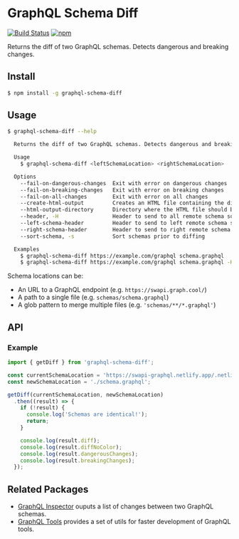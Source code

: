 # GraphQL Schema Diff

[![Build Status](https://img.shields.io/github/actions/workflow/status/fabsrc/graphql-schema-diff/main.yml?branch=master&style=flat-square)](https://github.com/fabsrc/graphql-schema-diff/actions/workflows/main.yml)
[![npm](https://img.shields.io/npm/v/graphql-schema-diff.svg?style=flat-square)](https://www.npmjs.com/package/graphql-schema-diff)

Returns the diff of two GraphQL schemas. Detects dangerous and breaking changes.

## Install

```sh
$ npm install -g graphql-schema-diff
```

## Usage

```sh
$ graphql-schema-diff --help

  Returns the diff of two GraphQL schemas. Detects dangerous and breaking changes.

  Usage
    $ graphql-schema-diff <leftSchemaLocation> <rightSchemaLocation>

  Options
    --fail-on-dangerous-changes  Exit with error on dangerous changes
    --fail-on-breaking-changes   Exit with error on breaking changes
    --fail-on-all-changes        Exit with error on all changes
    --create-html-output         Creates an HTML file containing the diff
    --html-output-directory      Directory where the HTML file should be stored (Default: './schemaDiff')
    --header, -H                 Header to send to all remote schema sources
    --left-schema-header         Header to send to left remote schema source
    --right-schema-header        Header to send to right remote schema source
    --sort-schema, -s            Sort schemas prior to diffing

  Examples
    $ graphql-schema-diff https://example.com/graphql schema.graphql
    $ graphql-schema-diff https://example.com/graphql schema.graphql -H 'Authorization: Bearer 123'

```

Schema locations can be:

* An URL to a GraphQL endpoint (e.g. `https://swapi.graph.cool/`)
* A path to a single file (e.g. `schemas/schema.graphql`)
* A glob pattern to merge multiple files (e.g. `'schemas/**/*.graphql'`)


## API

### Example

```js
import { getDiff } from 'graphql-schema-diff';

const currentSchemaLocation = 'https://swapi-graphql.netlify.app/.netlify/functions/index';
const newSchemaLocation = './schema.graphql';

getDiff(currentSchemaLocation, newSchemaLocation)
  .then((result) => {
    if (!result) {
      console.log('Schemas are identical!');
      return;
    }

    console.log(result.diff);
    console.log(result.diffNoColor);
    console.log(result.dangerousChanges);
    console.log(result.breakingChanges);
  });
```


## Related Packages

* [GraphQL Inspector](https://github.com/kamilkisiela/graphql-inspector) ouputs a list of changes between two GraphQL schemas.
* [GraphQL Tools](https://github.com/ardatan/graphql-tools) provides a set of utils for faster development of GraphQL tools.
